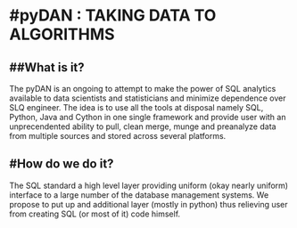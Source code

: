#pyDAN : TAKING DATA TO ALGORITHMS
==================================
##What is it?
----------------
The pyDAN is an ongoing to attempt to make the power of SQL analytics available to data scientists and statisticians and minimize dependence over SLQ engineer. The idea
is to use all the tools at disposal namely SQL, Python, Java and Cython in one single framework and provide user with an unprecendented ability to pull, clean
merge, munge and preanalyze data from multiple sources and stored across several platforms.

#How do we do it?
-------------------
The SQL standard a high level layer providing uniform (okay nearly uniform) interface to a large number of  the database management systems. We propose to put up and additional
layer (mostly in python) thus relieving user from creating SQL (or most of it) code himself.
